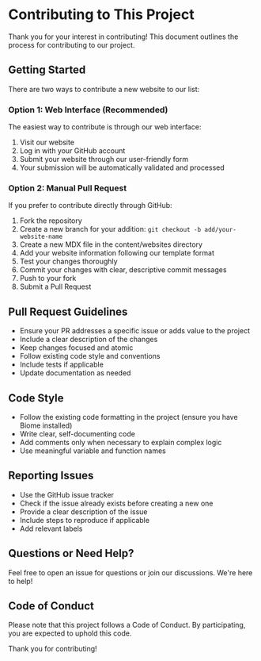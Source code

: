 # Contributing to This Project

Thank you for your interest in contributing! This document outlines the process for contributing to our project.

## Getting Started

There are two ways to contribute a new website to our list:

### Option 1: Web Interface (Recommended)

The easiest way to contribute is through our web interface:

1. Visit our website
2. Log in with your GitHub account
3. Submit your website through our user-friendly form
4. Your submission will be automatically validated and processed

### Option 2: Manual Pull Request

If you prefer to contribute directly through GitHub:

1. Fork the repository
2. Create a new branch for your addition: `git checkout -b add/your-website-name`
3. Create a new MDX file in the content/websites directory
4. Add your website information following our template format
5. Test your changes thoroughly
6. Commit your changes with clear, descriptive commit messages
7. Push to your fork
8. Submit a Pull Request

## Pull Request Guidelines

- Ensure your PR addresses a specific issue or adds value to the project
- Include a clear description of the changes
- Keep changes focused and atomic
- Follow existing code style and conventions
- Include tests if applicable
- Update documentation as needed

## Code Style

- Follow the existing code formatting in the project (ensure you have Biome installed)
- Write clear, self-documenting code
- Add comments only when necessary to explain complex logic
- Use meaningful variable and function names

## Reporting Issues

- Use the GitHub issue tracker
- Check if the issue already exists before creating a new one
- Provide a clear description of the issue
- Include steps to reproduce if applicable
- Add relevant labels

## Questions or Need Help?

Feel free to open an issue for questions or join our discussions. We're here to help!

## Code of Conduct

Please note that this project follows a Code of Conduct. By participating, you are expected to uphold this code.

Thank you for contributing!
